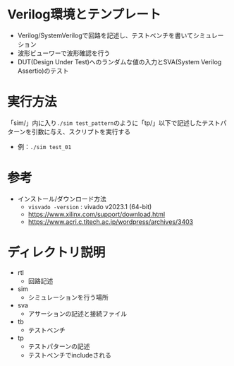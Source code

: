 # Verilog環境とテンプレート

- Verilog/SystemVerilogで回路を記述し、テストベンチを書いてシミュレーション
- 波形ビューワーで波形確認を行う
- DUT(Design Under Test)へのランダムな値の入力とSVA(System Verilog Assertio)のテスト


# 実行方法

「sim/」内に入り`./sim test_pattern`のように「tp/」以下で記述したテストパターンを引数に与え、スクリプトを実行する
- 例：`./sim test_01`

# 参考

- インストール/ダウンロード方法
    - `visvado -version` : vivado v2023.1 (64-bit)
    - https://www.xilinx.com/support/download.html
    - https://www.acri.c.titech.ac.jp/wordpress/archives/3403

# ディレクトリ説明

- rtl
    - 回路記述
- sim
    - シミュレーションを行う場所
- sva
    - アサーションの記述と接続ファイル
- tb
    - テストベンチ
- tp
    - テストパターンの記述
    - テストベンチでincludeされる
